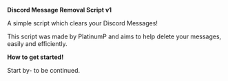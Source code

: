 **Discord Message Removal Script v1**

A simple script which clears your Discord Messages!

This script was made by PlatinumP and aims to help delete your messages, easily and efficiently.

**How to get started!**

Start by- to be continued.

